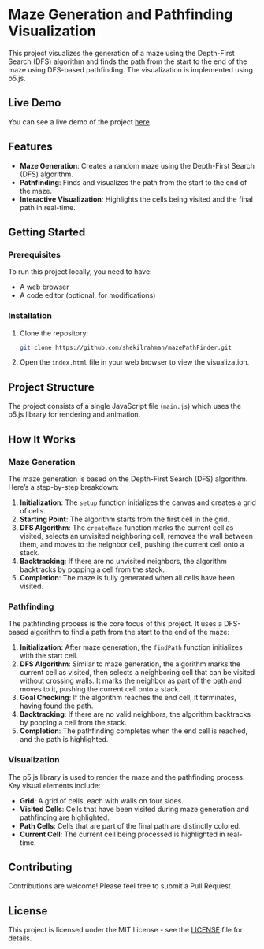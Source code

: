 # Maze Generation and Pathfinding Visualization

This project visualizes the generation of a maze using the Depth-First Search (DFS) algorithm and finds the path from the start to the end of the maze using DFS-based pathfinding. The visualization is implemented using p5.js.

## Live Demo

You can see a live demo of the project [here](https://shekilrahman.github.io/mazePathFinder/).

## Features

- **Maze Generation**: Creates a random maze using the Depth-First Search (DFS) algorithm.
- **Pathfinding**: Finds and visualizes the path from the start to the end of the maze.
- **Interactive Visualization**: Highlights the cells being visited and the final path in real-time.

## Getting Started

### Prerequisites

To run this project locally, you need to have:

- A web browser
- A code editor (optional, for modifications)

### Installation

1. Clone the repository:

    ```bash
    git clone https://github.com/shekilrahman/mazePathFinder.git
    ```

2. Open the `index.html` file in your web browser to view the visualization.

## Project Structure

The project consists of a single JavaScript file (`main.js`) which uses the p5.js library for rendering and animation.

## How It Works

### Maze Generation

The maze generation is based on the Depth-First Search (DFS) algorithm. Here’s a step-by-step breakdown:

1. **Initialization**: The `setup` function initializes the canvas and creates a grid of cells.
2. **Starting Point**: The algorithm starts from the first cell in the grid.
3. **DFS Algorithm**: The `createMaze` function marks the current cell as visited, selects an unvisited neighboring cell, removes the wall between them, and moves to the neighbor cell, pushing the current cell onto a stack.
4. **Backtracking**: If there are no unvisited neighbors, the algorithm backtracks by popping a cell from the stack.
5. **Completion**: The maze is fully generated when all cells have been visited.

### Pathfinding

The pathfinding process is the core focus of this project. It uses a DFS-based algorithm to find a path from the start to the end of the maze:

1. **Initialization**: After maze generation, the `findPath` function initializes with the start cell.
2. **DFS Algorithm**: Similar to maze generation, the algorithm marks the current cell as visited, then selects a neighboring cell that can be visited without crossing walls. It marks the neighbor as part of the path and moves to it, pushing the current cell onto a stack.
3. **Goal Checking**: If the algorithm reaches the end cell, it terminates, having found the path.
4. **Backtracking**: If there are no valid neighbors, the algorithm backtracks by popping a cell from the stack.
5. **Completion**: The pathfinding completes when the end cell is reached, and the path is highlighted.

### Visualization

The p5.js library is used to render the maze and the pathfinding process. Key visual elements include:

- **Grid**: A grid of cells, each with walls on four sides.
- **Visited Cells**: Cells that have been visited during maze generation and pathfinding are highlighted.
- **Path Cells**: Cells that are part of the final path are distinctly colored.
- **Current Cell**: The current cell being processed is highlighted in real-time.

## Contributing

Contributions are welcome! Please feel free to submit a Pull Request.

## License

This project is licensed under the MIT License - see the [LICENSE](LICENSE) file for details.

